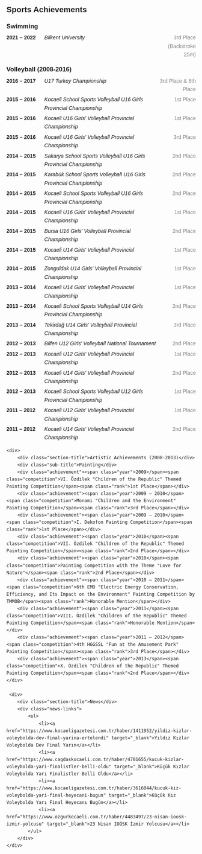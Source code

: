 
<html lang="en">
<head>
    <meta charset="UTF-8">
    <meta name="viewport" content="width=device-width, initial-scale=1.0">
    <title>Achievements</title>
    <style>
        body {
            font-family: Arial, sans-serif;
            line-height: 1.6;
            margin: 20px;
        }
        .section-title {
            font-weight: bold;
            margin-top: 20px;
            font-size: 1.5em;
        }
        .sub-title {
            font-weight: bold;
            margin-top: 15px;
            font-size: 1.2em;
        }
        .achievement {
            display: flex;
            justify-content: space-between;
            margin: 5px 0;
        }
        .achievement span {
            display: inline-block;
        }
        .year {
            font-weight: bold;
            flex: 1;
        }
        .competition {
            font-style: italic;
            flex: 3;
        }
        .rank {
            flex: 1;
            text-align: right;
            color: gray;
        }
    </style>
</head>
<body>
    <div>
        <div class="section-title">Sports Achievements</div>
        <div class="sub-title">Swimming</div>
        <div class="achievement"><span class="year">2021 – 2022</span><span class="competition">Bilkent University</span><span class="rank">3rd Place (Backstroke 25m)</span></div>
        <div class="sub-title">Volleyball (2008-2016)</div>
        <div class="achievement"><span class="year">2016 – 2017</span><span class="competition">U17 Turkey Championship</span><span class="rank">3rd Place & 8th Place</span></div>
        <div class="achievement"><span class="year">2015 – 2016</span><span class="competition">Kocaeli School Sports Volleyball U16 Girls Provincial Championship</span><span class="rank">1st Place</span></div>
        <div class="achievement"><span class="year">2015 – 2016</span><span class="competition">Kocaeli U16 Girls' Volleyball Provincial Championship</span><span class="rank">1st Place</span></div>
        <div class="achievement"><span class="year">2015 – 2016</span><span class="competition">Kocaeli U16 Girls' Volleyball Provincial Championship</span><span class="rank">3rd Place</span></div>
        <div class="achievement"><span class="year">2014 – 2015</span><span class="competition">Sakarya School Sports Volleyball U16 Girls Provincial Championship</span><span class="rank">2nd Place</span></div>
        <div class="achievement"><span class="year">2014 – 2015</span><span class="competition">Karabük School Sports Volleyball U16 Girls Provincial Championship</span><span class="rank">2nd Place</span></div>
        <div class="achievement"><span class="year">2014 – 2015</span><span class="competition">Kocaeli School Sports Volleyball U16 Girls Provincial Championship</span><span class="rank">2nd Place</span></div>
        <div class="achievement"><span class="year">2014 – 2015</span><span class="competition">Kocaeli U16 Girls' Volleyball Provincial Championship</span><span class="rank">1st Place</span></div>
        <div class="achievement"><span class="year">2014 – 2015</span><span class="competition">Bursa U16 Girls' Volleyball Provincial Championship</span><span class="rank">2nd Place</span></div>
        <div class="achievement"><span class="year">2014 – 2015</span><span class="competition">Kocaeli U14 Girls' Volleyball Provincial Championship</span><span class="rank">1st Place</span></div>
        <div class="achievement"><span class="year">2014 – 2015</span><span class="competition">Zonguldak U14 Girls' Volleyball Provincial Championship</span><span class="rank">1st Place</span></div>
        <div class="achievement"><span class="year">2013 – 2014</span><span class="competition">Kocaeli U14 Girls' Volleyball Provincial Championship</span><span class="rank">1st Place</span></div>
        <div class="achievement"><span class="year">2013 – 2014</span><span class="competition">Kocaeli School Sports Volleyball U14 Girls Provincial Championship</span><span class="rank">2nd Place</span></div>
        <div class="achievement"><span class="year">2013 – 2014</span><span class="competition">Tekirdağ U14 Girls' Volleyball Provincial Championship</span><span class="rank">3rd Place</span></div>
        <div class="achievement"><span class="year">2012 – 2013</span><span class="competition">Bilfen U12 Girls' Volleyball National Tournament</span><span class="rank">2nd Place</span></div>
        <div class="achievement"><span class="year">2012 – 2013</span><span class="competition">Kocaeli U12 Girls' Volleyball Provincial Championship</span><span class="rank">1st Place</span></div>
        <div class="achievement"><span class="year">2012 – 2013</span><span class="competition">Kocaeli U14 Girls' Volleyball Provincial Championship</span><span class="rank">2nd Place</span></div>
        <div class="achievement"><span class="year">2012 – 2013</span><span class="competition">Kocaeli School Sports Volleyball U12 Girls Provincial Championship</span><span class="rank">1st Place</span></div>
        <div class="achievement"><span class="year">2011 – 2012</span><span class="competition">Kocaeli U12 Girls' Volleyball Provincial Championship</span><span class="rank">1st Place</span></div>
        <div class="achievement"><span class="year">2011 – 2012</span><span class="competition">Kocaeli U14 Girls' Volleyball Provincial Championship</span><span class="rank">2nd Place</span></div>
    </div>

    <div>
        <div class="section-title">Artistic Achievements (2008-2013)</div>
        <div class="sub-title">Painting</div>
        <div class="achievement"><span class="year">2009</span><span class="competition">VI. Özdilek "Children of the Republic" Themed Painting Competition</span><span class="rank">1st Place</span></div>
        <div class="achievement"><span class="year">2009 – 2010</span><span class="competition">Monami "Children and the Environment" Painting Competition</span><span class="rank">3rd Place</span></div>
        <div class="achievement"><span class="year">2009 – 2010</span><span class="competition">I. Dekofon Painting Competition</span><span class="rank">1st Place</span></div>
        <div class="achievement"><span class="year">2010</span><span class="competition">VII. Özdilek "Children of the Republic" Themed Painting Competition</span><span class="rank">2nd Place</span></div>
        <div class="achievement"><span class="year">2010</span><span class="competition">Painting Competition with the Theme "Love for Nature"</span><span class="rank">2nd Place</span></div>
        <div class="achievement"><span class="year">2010 – 2011</span><span class="competition">6th EMO "Electric Energy Conservation, Efficiency, and Its Impact on the Environment" Painting Competition by TMMOB</span><span class="rank">Honorable Mention</span></div>
        <div class="achievement"><span class="year">2011</span><span class="competition">VIII. Özdilek "Children of the Republic" Themed Painting Competition</span><span class="rank">Honorable Mention</span></div>
        <div class="achievement"><span class="year">2011 – 2012</span><span class="competition">4th HGGSSL "Fun at the Amusement Park" Painting Competition</span><span class="rank">3rd Place</span></div>
        <div class="achievement"><span class="year">2013</span><span class="competition">X. Özdilek "Children of the Republic" Themed Painting Competition</span><span class="rank">2nd Place</span></div>
    </div>

     <div>
        <div class="section-title">News</div>
        <div class="news-links">
            <ul>
                <li><a href="https://www.kocaeligazetesi.com.tr/haber/1411952/yildiz-kizlar-voleybolda-dev-final-yarina-ertelendi" target="_blank">Yıldız Kızlar Voleybolda Dev Final Yarın</a></li>
                <li><a href="https://www.cagdaskocaeli.com.tr/haber/4701655/kucuk-kizlar-voleybolda-yari-finalistler-belli-oldu" target="_blank">Küçük Kızlar Voleybolda Yarı Finalistler Belli Oldu</a></li>
                <li><a href="https://www.kocaeligazetesi.com.tr/haber/3616044/kucuk-kiz-voleybolda-yari-final-heyecani-bugun" target="_blank">Küçük Kız Voleybolda Yarı Final Heyecanı Bugün</a></li>
                <li><a href="https://www.ozgurkocaeli.com.tr/haber/4483497/23-nisan-ioosk-izmir-yolcusu" target="_blank">23 Nisan IOÖSK İzmir Yolcusu</a></li>
            </ul>
        </div>
    </div>
    
</body>
</html>

